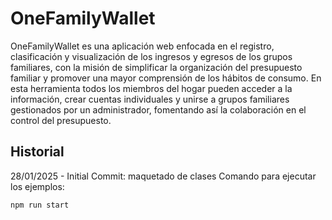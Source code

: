 # OneFamilyWallet

OneFamilyWallet es una aplicación web enfocada en el registro, clasificación y visualización de los ingresos y egresos de los grupos familiares, con la misión de simplificar la organización del presupuesto familiar y promover una mayor comprensión de los hábitos de consumo.
En esta herramienta todos los miembros del hogar pueden acceder a la información, crear cuentas individuales y unirse a grupos familiares gestionados por un administrador, fomentando así la colaboración en el control del presupuesto.

## Historial
28/01/2025 - Initial Commit: maquetado de clases
Comando para ejecutar los ejemplos: 
```
npm run start
```
